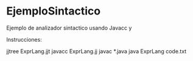 # EjemploSintactico
Ejemplo de analizador sintactico usando Javacc y 

<p> Instrucciones: </p>
<p> jjtree ExprLang.jjt </>
javacc ExprLang.jj
javac *.java
java ExprLang code.txt
